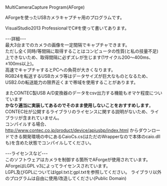 ﻿MultiCameraCapture Program(AForge)

AForgeを使ったUSBカメラキャプチャ用のプログラムです。

VisualStudio2013 ProfessionalでC#を使って書いてあります。

---詳細---  
最大3台までのカメラの画像を一定間隔でキャプチャできます。  
ただし全く同時/等間隔に取得することはコンピュータの性質(と私の技量不足)上できないため、取得間隔に必ずズレが生じます(1サイクル200～400ms、±100ms以上)。  
高速でキャプチャするとPCへの負荷が大きくなります。  
RGB24を転送するUSBカメラ等はデータサイズが巨大なものとなるため、USB2.0の転送能力の限界近くまで帯域を使用することがあります。

またCONTEC製USB A/D変換器のデータをcsv出力する機能もオマケ程度についています  
**かなり適当に実装してあるのでそのまま使用しないことをおすすめします**。  
CONTEC社が公開するライブラリのライセンスに関する説明がないため、ライブラリが含まれていません。  
コンパイルする場合、<http://www.contec.co.jp/product/device/apiusbp/index.html> からダウンロードできる開発環境の中にあるCaioCs.cs(はただのWrapperなので本体のcaio.dllも)を含めた状態でコンパイルしてください。

---ライセンスなど---  
このソフトウェアはカメラを制御する箇所でAForgeが使用されています。  
AForgeはLGPL v3によってライセンスされています。  
LGPL及びGPLについてはlgpl.txtとgpl.txtを参照してください。
ライブラリ以外のプログラムは自由に使用/改造してください(Public Domain)
